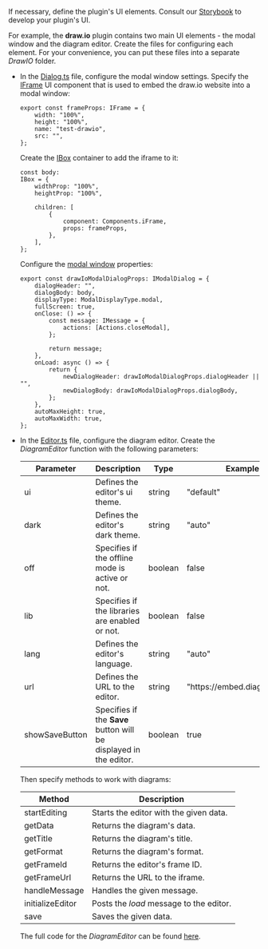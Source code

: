 If necessary, define the plugin's UI elements. Consult our [Storybook](/docspace-storybook) to develop your plugin's UI.

For example, the **draw\.io** plugin contains two main UI elements - the modal window and the diagram editor. Create the files for configuring each element. For your convenience, you can put these files into a separate *DrawIO* folder.

* In the [Dialog.ts](https://github.com/ONLYOFFICE/docspace-plugins/blob/master/draw-io/src/DrawIO/Dialog.ts) file, configure the modal window settings. Specify the [IFrame](/docspace/pluginssdk/codingplugin/plugincomponents/iframe) UI component that is used to embed the draw\.io website into a modal window:

  ```
  export const frameProps: IFrame = {
      width: "100%",
      height: "100%",
      name: "test-drawio",
      src: "",
  };
  ```

  Create the [IBox](/docspace/pluginssdk/codingplugin/plugincomponents/box) container to add the iframe to it:

  ```
  const body:
  IBox = {
      widthProp: "100%",
      heightProp: "100%",

      children: [
          {
              component: Components.iFrame,
              props: frameProps,
          },
      ],
  };
  ```

  Configure the [modal window](/docspace/pluginssdk/codingplugin/plugincomponents/modaldialog) properties:

  ```
  export const drawIoModalDialogProps: IModalDialog = {
      dialogHeader: "",
      dialogBody: body,
      displayType: ModalDisplayType.modal,
      fullScreen: true,
      onClose: () => {
          const message: IMessage = {
              actions: [Actions.closeModal],
          };

          return message;
      },
      onLoad: async () => {
          return {
              newDialogHeader: drawIoModalDialogProps.dialogHeader || "",
              newDialogBody: drawIoModalDialogProps.dialogBody,
          };
      },
      autoMaxHeight: true,
      autoMaxWidth: true,
  };
  ```

* In the [Editor.ts](https://github.com/ONLYOFFICE/docspace-plugins/blob/master/draw-io/src/DrawIO/Editor.ts) file, configure the diagram editor. Create the *DiagramEditor* function with the following parameters:

  | Parameter      | Description                                                       | Type    | Example                       |
  | -------------- | ----------------------------------------------------------------- | ------- | ----------------------------- |
  | ui             | Defines the editor's ui theme.                                    | string  | "default"                     |
  | dark           | Defines the editor's dark theme.                                  | string  | "auto"                        |
  | off            | Specifies if the offline mode is active or not.                   | boolean | false                         |
  | lib            | Specifies if the libraries are enabled or not.                    | boolean | false                         |
  | lang           | Defines the editor's language.                                    | string  | "auto"                        |
  | url            | Defines the URL to the editor.                                    | string  | "https\://embed.diagrams.net" |
  | showSaveButton | Specifies if the **Save** button will be displayed in the editor. | boolean | true                          |

  Then specify methods to work with diagrams:

  | Method           | Description                             |
  | ---------------- | --------------------------------------- |
  | startEditing     | Starts the editor with the given data.  |
  | getData          | Returns the diagram's data.             |
  | getTitle         | Returns the diagram's title.            |
  | getFormat        | Returns the diagram's format.           |
  | getFrameId       | Returns the editor's frame ID.          |
  | getFrameUrl      | Returns the URL to the iframe.          |
  | handleMessage    | Handles the given message.              |
  | initializeEditor | Posts the *load* message to the editor. |
  | save             | Saves the given data.                   |

  The full code for the *DiagramEditor* can be found [here](https://github.com/ONLYOFFICE/docspace-plugins/blob/master/draw-io/src/DrawIO/Editor.ts).
